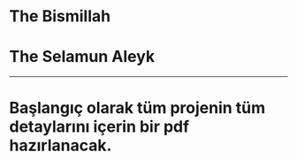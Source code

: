 # The Bismillah
# The Selamun Aleyk

---

# Başlangıç olarak tüm projenin tüm detaylarını içerin bir pdf hazırlanacak.
